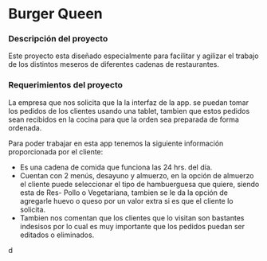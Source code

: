 
#  Burger Queen


### Descripción del proyecto

Este proyecto esta diseñado especialmente para facilitar y agilizar el trabajo de los distintos meseros de diferentes cadenas de restaurantes. 



### Requerimientos del proyecto

La empresa que nos solicita que la la interfaz de la app. se puedan tomar los pedidos de los clientes usando una tablet, tambien que estos pedidos sean recibidos en la cocina para que la orden sea preparada de forma ordenada.

Para poder trabajar en esta app tenemos la siguiente información proporcionada por el cliente:

* Es una cadena de comida que funciona las 24 hrs. del día.
* Cuentan con 2 menús, desayuno y almuerzo, en la opción de almuerzo el cliente puede seleccionar el tipo de hambuerguesa que quiere, siendo esta de Res- Pollo o Vegetariana, tambien se le da la opción de agregarle huevo o queso por un valor extra si es que el cliente lo solicita.
* Tambien nos comentan que los clientes que lo visitan son bastantes indesisos por lo cual es muy importante que los pedidos puedan ser editados o eliminados. 

d
